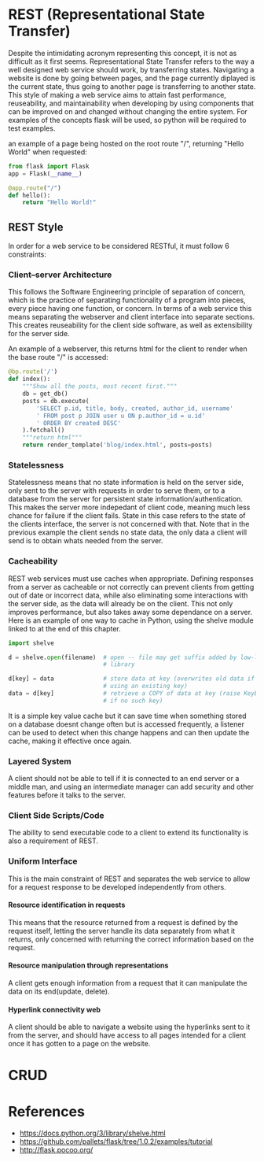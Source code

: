 # REST (Representational State Transfer)
Despite the intimidating acronym representing this concept, it is not as difficult as it first seems. Representational State Transfer refers to the way a well designed web service should work, by transferring states. Navigating a website is done by going between pages, and the page currently diplayed is the current state, thus going to another page is transferring to another state. This style of making a web service aims to attain fast performance, reuseability, and maintainability when developing by using components that can be improved on and changed without changing the entire system. For examples of the concepts flask will be used, so python will be required to test examples.

an example of a page being hosted on the root route "/", returning "Hello World" when requested:

```python
from flask import Flask
app = Flask(__name__)

@app.route("/")
def hello():
    return "Hello World!"
```

## REST Style
In order for a web service to be considered RESTful, it must follow 6 constraints:

### Client–server Architecture
This follows the Software Engineering principle of separation of concern, which is the practice of separating functionality of a program into pieces, every piece having one function, or concern. In terms of a web service this means separating the webserver and client interface into separate sections. This creates reuseability for the client side software, as well as extensibility for the server side. 

An example of a webserver, this returns html for the client to render when the base route "/" is accessed:

```python
@bp.route('/')
def index():
    """Show all the posts, most recent first."""
    db = get_db()
    posts = db.execute(
        'SELECT p.id, title, body, created, author_id, username'
        ' FROM post p JOIN user u ON p.author_id = u.id'
        ' ORDER BY created DESC'
    ).fetchall()
    """return html"""
    return render_template('blog/index.html', posts=posts)
```

### Statelessness
Statelessness means that no state information is held on the server side, only sent to the server with requests in order to serve them, or to a database from the server for persistent state information/authentication. This makes the server more indepedant of client code, meaning much less chance for failure if the client fails. State in this case refers to the state of the clients interface, the server is not concerned with that. Note that in the previous example the client sends no state data, the only data a client will send is to obtain whats needed from the server.

### Cacheability
REST web services must use caches when appropriate. Defining responses from a server as cacheable or not correctly can prevent clients from getting out of date or incorrect data, while also eliminating some interactions with the server side, as the data will already be on the client. This not only improves performance, but also takes away some dependance on a server. Here is an example of one way to cache in Python, using the shelve module linked to at the end of this chapter.

```python
import shelve

d = shelve.open(filename)  # open -- file may get suffix added by low-level
                           # library

d[key] = data              # store data at key (overwrites old data if
                           # using an existing key)
data = d[key]              # retrieve a COPY of data at key (raise KeyError
                           # if no such key)
```

It is a simple key value cache but it can save time when something stored on a database doesnt change often but is accessed frequently, a listener can be used to detect when this change happens and can then update the cache, making it effective once again.

### Layered System
A client should not be able to tell if it is connected to an end server or a middle man, and using an intermediate manager can add security and other features before it talks to the server.

### Client Side Scripts/Code
The ability to send executable code to a client to extend its functionality is also a requirement of REST.

### Uniform Interface
This is the main constraint of REST and separates the web service to allow for a request response to be developed independently from others.

#### Resource identification in requests
This means that the resource returned from a request is defined by the request itself, letting the server handle its data separately from what it returns, only concerned with returning the correct information based on the request.

#### Resource manipulation through representations
A client gets enough information from a request that it can manipulate the data on its end(update, delete).

#### Hyperlink connectivity web
A client should be able to navigate a website using the hyperlinks sent to it from the server, and should have access to all pages intended for a client once it has gotten to a page on the website.

# CRUD

# References

- <https://docs.python.org/3/library/shelve.html>
- <https://github.com/pallets/flask/tree/1.0.2/examples/tutorial>
- <http://flask.pocoo.org/>
